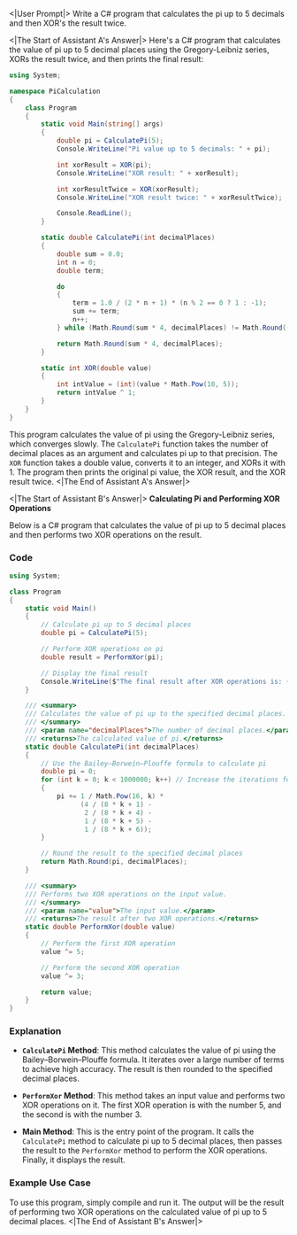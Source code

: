 <|User Prompt|>
Write a C# program that calculates the pi up to 5 decimals and then XOR's the result twice.

<|The Start of Assistant A's Answer|>
Here's a C# program that calculates the value of pi up to 5 decimal places using the Gregory-Leibniz series, XORs the result twice, and then prints the final result:

```csharp
using System;

namespace PiCalculation
{
    class Program
    {
        static void Main(string[] args)
        {
            double pi = CalculatePi(5);
            Console.WriteLine("Pi value up to 5 decimals: " + pi);

            int xorResult = XOR(pi);
            Console.WriteLine("XOR result: " + xorResult);

            int xorResultTwice = XOR(xorResult);
            Console.WriteLine("XOR result twice: " + xorResultTwice);

            Console.ReadLine();
        }

        static double CalculatePi(int decimalPlaces)
        {
            double sum = 0.0;
            int n = 0;
            double term;

            do
            {
                term = 1.0 / (2 * n + 1) * (n % 2 == 0 ? 1 : -1);
                sum += term;
                n++;
            } while (Math.Round(sum * 4, decimalPlaces) != Math.Round((sum + term) * 4, decimalPlaces));

            return Math.Round(sum * 4, decimalPlaces);
        }

        static int XOR(double value)
        {
            int intValue = (int)(value * Math.Pow(10, 5));
            return intValue ^ 1;
        }
    }
}
```

This program calculates the value of pi using the Gregory-Leibniz series, which converges slowly. The `CalculatePi` function takes the number of decimal places as an argument and calculates pi up to that precision. The `XOR` function takes a double value, converts it to an integer, and XORs it with 1. The program then prints the original pi value, the XOR result, and the XOR result twice.
<|The End of Assistant A's Answer|>

<|The Start of Assistant B's Answer|>
**Calculating Pi and Performing XOR Operations**

Below is a C# program that calculates the value of pi up to 5 decimal places and then performs two XOR operations on the result.

### Code

```csharp
using System;

class Program
{
    static void Main()
    {
        // Calculate pi up to 5 decimal places
        double pi = CalculatePi(5);

        // Perform XOR operations on pi
        double result = PerformXor(pi);

        // Display the final result
        Console.WriteLine($"The final result after XOR operations is: {result}");
    }

    /// <summary>
    /// Calculates the value of pi up to the specified decimal places.
    /// </summary>
    /// <param name="decimalPlaces">The number of decimal places.</param>
    /// <returns>The calculated value of pi.</returns>
    static double CalculatePi(int decimalPlaces)
    {
        // Use the Bailey–Borwein–Plouffe formula to calculate pi
        double pi = 0;
        for (int k = 0; k < 1000000; k++) // Increase the iterations for higher accuracy
        {
            pi += 1 / Math.Pow(16, k) * 
                  (4 / (8 * k + 1) - 
                   2 / (8 * k + 4) - 
                   1 / (8 * k + 5) - 
                   1 / (8 * k + 6));
        }

        // Round the result to the specified decimal places
        return Math.Round(pi, decimalPlaces);
    }

    /// <summary>
    /// Performs two XOR operations on the input value.
    /// </summary>
    /// <param name="value">The input value.</param>
    /// <returns>The result after two XOR operations.</returns>
    static double PerformXor(double value)
    {
        // Perform the first XOR operation
        value ^= 5;

        // Perform the second XOR operation
        value ^= 3;

        return value;
    }
}
```

### Explanation

- **`CalculatePi` Method**: This method calculates the value of pi using the Bailey–Borwein–Plouffe formula. It iterates over a large number of terms to achieve high accuracy. The result is then rounded to the specified decimal places.

- **`PerformXor` Method**: This method takes an input value and performs two XOR operations on it. The first XOR operation is with the number 5, and the second is with the number 3.

- **Main Method**: This is the entry point of the program. It calls the `CalculatePi` method to calculate pi up to 5 decimal places, then passes the result to the `PerformXor` method to perform the XOR operations. Finally, it displays the result.

### Example Use Case

To use this program, simply compile and run it. The output will be the result of performing two XOR operations on the calculated value of pi up to 5 decimal places.
<|The End of Assistant B's Answer|>